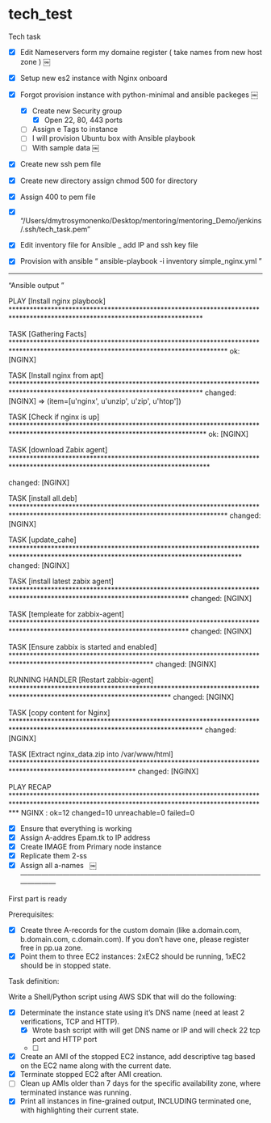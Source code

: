 # tech_test

Tech task

- [x] Edit Nameservers form my domaine register ( take names from new host zone )
￼

- [x] Setup new es2 instance with Nginx onboard
- [x] Forgot  provision instance with python-minimal and ansible packeges
￼
    - [x] Create new Security group
        - [x] Open 22, 80, 443 ports
    - [ ] Assign e Tags to instance
    - [ ] I will provision Ubuntu box with Ansible playbook
    - [ ] With sample data
￼
- [x] Create new ssh pem file
- [x] Create new directory assign chmod  500 for directory
- [x] Assign 400 to pem file
- [x] “/Users/dmytrosymonenko/Desktop/mentoring/mentoring_Demo/jenkins/.ssh/tech_task.pem”
- [x] Edit inventory file for Ansible _ add IP and ssh key file
- [x] Provision with ansible “ ansible-playbook -i inventory simple_nginx.yml ”

*****************************************************************************************************
“Ansible  output ”

PLAY [Install nginx playbook] ******************************************************************************************************************************

TASK [Gathering Facts] *************************************************************************************************************************************
ok: [NGINX]

TASK [Install nginx from apt] ******************************************************************************************************************************
changed: [NGINX] => (item=[u'nginx', u'unzip', u'zip', u'htop'])

TASK [Check if nginx  is up] *******************************************************************************************************************************
ok: [NGINX]

TASK [download Zabix agent] ********************************************************************************************************************************

changed: [NGINX]

TASK [install all.deb] *************************************************************************************************************************************
changed: [NGINX]

TASK [update_cahe] *****************************************************************************************************************************************
changed: [NGINX]

TASK [install latest zabix agent] **************************************************************************************************************************
changed: [NGINX]

TASK [templeate for zabbix-agent] **************************************************************************************************************************
changed: [NGINX]

TASK [Ensure zabbix is started and enabled] ****************************************************************************************************************
changed: [NGINX]

RUNNING HANDLER [Restart zabbix-agent] *********************************************************************************************************************
changed: [NGINX]

TASK [copy content for Nginx] ******************************************************************************************************************************
changed: [NGINX]

TASK [Extract nginx_data.zip into /var/www/html] ***********************************************************************************************************
changed: [NGINX]

PLAY RECAP *************************************************************************************************************************************************
NGINX                      : ok=12   changed=10   unreachable=0    failed=0   

- [x]  Ensure that everything is working
- [x] Assign A-addres Epam.tk to IP address
- [x] Create IMAGE from Primary node instance
- [x] Replicate them 2-ss
- [x] Assign all a-names  
￼
———————————————————————————————————————

First part is ready


Prerequisites:

- [x] Create three A-records for the custom domain (like a.domain.com, b.domain.com, c.domain.com). If you don’t have one, please register free in pp.ua zone.
- [x] Point them to three EC2 instances: 2xEC2 should be running, 1xEC2 should be in stopped state.

Task definition:

Write a Shell/Python script using AWS SDK that will do the following:

- [x] Determinate the instance state using it’s DNS name (need at least 2 verifications, TCP and HTTP).
    - [x] Wrote bash script with will get DNS name or IP and will check 22 tcp port and HTTP port
    - [ ]
- [x] Create an AMI of the stopped EC2 instance, add descriptive tag based on the EC2 name along with the current date.
- [x] Terminate stopped EC2 after AMI creation.
- [ ] Clean up AMIs older than 7 days for the specific availability zone, where terminated instance was running.
- [x] Print all instances in fine-grained output, INCLUDING terminated one, with highlighting their current state.
